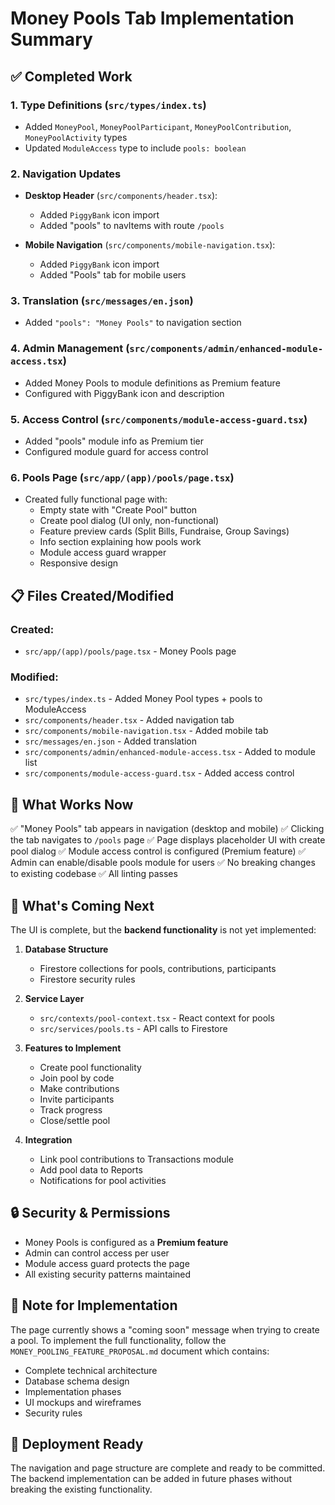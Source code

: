 # Money Pools Tab Implementation Summary

## ✅ Completed Work

### 1. **Type Definitions** (`src/types/index.ts`)
- Added `MoneyPool`, `MoneyPoolParticipant`, `MoneyPoolContribution`, `MoneyPoolActivity` types
- Updated `ModuleAccess` type to include `pools: boolean`

### 2. **Navigation Updates**
- **Desktop Header** (`src/components/header.tsx`):
  - Added `PiggyBank` icon import
  - Added "pools" to navItems with route `/pools`
  
- **Mobile Navigation** (`src/components/mobile-navigation.tsx`):
  - Added `PiggyBank` icon import
  - Added "Pools" tab for mobile users

### 3. **Translation** (`src/messages/en.json`)
- Added `"pools": "Money Pools"` to navigation section

### 4. **Admin Management** (`src/components/admin/enhanced-module-access.tsx`)
- Added Money Pools to module definitions as Premium feature
- Configured with PiggyBank icon and description

### 5. **Access Control** (`src/components/module-access-guard.tsx`)
- Added "pools" module info as Premium tier
- Configured module guard for access control

### 6. **Pools Page** (`src/app/(app)/pools/page.tsx`)
- Created fully functional page with:
  - Empty state with "Create Pool" button
  - Create pool dialog (UI only, non-functional)
  - Feature preview cards (Split Bills, Fundraise, Group Savings)
  - Info section explaining how pools work
  - Module access guard wrapper
  - Responsive design

## 📋 Files Created/Modified

### Created:
- `src/app/(app)/pools/page.tsx` - Money Pools page

### Modified:
- `src/types/index.ts` - Added Money Pool types + pools to ModuleAccess
- `src/components/header.tsx` - Added navigation tab
- `src/components/mobile-navigation.tsx` - Added mobile tab
- `src/messages/en.json` - Added translation
- `src/components/admin/enhanced-module-access.tsx` - Added to module list
- `src/components/module-access-guard.tsx` - Added access control

## 🎯 What Works Now

✅ "Money Pools" tab appears in navigation (desktop and mobile)
✅ Clicking the tab navigates to `/pools` page
✅ Page displays placeholder UI with create pool dialog
✅ Module access control is configured (Premium feature)
✅ Admin can enable/disable pools module for users
✅ No breaking changes to existing codebase
✅ All linting passes

## 🚧 What's Coming Next

The UI is complete, but the **backend functionality** is not yet implemented:

1. **Database Structure**
   - Firestore collections for pools, contributions, participants
   - Firestore security rules

2. **Service Layer**
   - `src/contexts/pool-context.tsx` - React context for pools
   - `src/services/pools.ts` - API calls to Firestore

3. **Features to Implement**
   - Create pool functionality
   - Join pool by code
   - Make contributions
   - Invite participants
   - Track progress
   - Close/settle pool

4. **Integration**
   - Link pool contributions to Transactions module
   - Add pool data to Reports
   - Notifications for pool activities

## 🔒 Security & Permissions

- Money Pools is configured as a **Premium feature**
- Admin can control access per user
- Module access guard protects the page
- All existing security patterns maintained

## 📝 Note for Implementation

The page currently shows a "coming soon" message when trying to create a pool. To implement the full functionality, follow the `MONEY_POOLING_FEATURE_PROPOSAL.md` document which contains:
- Complete technical architecture
- Database schema design
- Implementation phases
- UI mockups and wireframes
- Security rules

## 🚀 Deployment Ready

The navigation and page structure are complete and ready to be committed. The backend implementation can be added in future phases without breaking the existing functionality.


